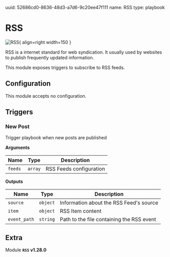 uuid: 52686cd0-8636-48d3-a7d6-9c20ee47f111
name: RSS
type: playbook

# RSS

![RSS](/assets/playbooks/library/rss.svg){ align=right width=150 }

RSS is a internet standard for web syndication. It usually used by websites to publish frequently updated information.

This module exposes triggers to subscribe to RSS feeds.

## Configuration

This module accepts no configuration.

## Triggers

### New Post

Trigger playbook when new posts are published

**Arguments**

| Name      |  Type   |  Description  |
| --------- | ------- | --------------------------- |
| `feeds` | `array` | RSS Feeds configuration |


**Outputs**

| Name      |  Type   |  Description  |
| --------- | ------- | --------------------------- |
| `source` | `object` | Information about the RSS Feed's source |
| `item` | `object` | RSS Item content |
| `event_path` | `string` | Path to the file containing the RSS event |


## Extra

Module **`RSS` v1.28.0**